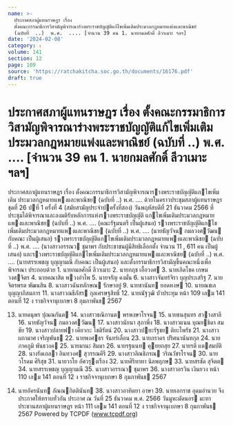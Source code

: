 ```yaml
---
name: >-
  ประกาศสภาผู้แทนราษฎร เรื่อง
  ตั้งคณะกรรมาธิการวิสามัญพิจารณาร่างพระราชบัญญัติแก้ไขเพิ่มเติมประมวลกฎหมายแพ่งและพาณิชย์ 
  (ฉบับที่  ..)  พ.ศ.  .... [จำนวน 39 คน 1. นายกมลศักดิ์ ลีวาเมาะ ฯลฯ]
date: '2024-02-08'
category: ง
volume: 141
section: 12
page: 109
source: 'https://ratchakitcha.soc.go.th/documents/16176.pdf'
draft: true
---
```


# ประกาศสภาผู้แทนราษฎร เรื่อง ตั้งคณะกรรมาธิการวิสามัญพิจารณาร่างพระราชบัญญัติแก้ไขเพิ่มเติมประมวลกฎหมายแพ่งและพาณิชย์  (ฉบับที่  ..)  พ.ศ.  .... [จำนวน 39 คน 1. นายกมลศักดิ์ ลีวาเมาะ ฯลฯ]

ประกาศสภาผู้แทนราษฎร เรื่อง ตั้งคณะกรรมาธิการวิสามัญพิจารณารางพระราชบัญญัติแกไขเพิ่มเติม ประมวลกฎหมายแพงและพาณิชย (ฉบับที่ ..) พ.ศ. .... ด้วยในคราวประชุมสภาผู้แทนราษฎร ชุดที่ 26 ปที่ 1 ครั้งที่ 4 (สมัยสามัญประจําปครั้งที่สอง) วันพฤหัสบดีที่ 21 ธันวาคม 2566 ที่ประชุมได้พิจารณาและลงมติรับหลักการแห่งรางพระราชบัญญัติ แกไขเพิ่มเติมประมวลกฎหมายแพงและพาณิชย (ฉบับที่ ..) พ.ศ. .... (คณะรัฐมนตรี เป็นผู้เสนอ) รางพระราชบัญญัติแกไขเพิ่มเติมประมวลกฎหมายแพงและพาณิชย (ฉบับที่ ..) พ.ศ. .... (นายธัญวัจน กมลวงศวัฒน กับคณะ เป็นผู้เสนอ) รางพระราชบัญญัติแกไขเพิ่มเติมประมวลกฎหมายแพงและพาณิชย (ฉบับที่ ..) พ.ศ. .... (นางสาวอรรณว ชุมาพร กับประชาชนผู้มีสิทธิเลือกตั้ง จํานวน 11 , 611 คน เป็นผู้เสนอ) และรางพระราชบัญญัติแกไขเพิ่มเติมประมวลกฎหมายแพงและพาณิชย (ฉบับที่ ..) พ.ศ. .... (นายสรรเพชญ บุญญามณี กับคณะ เป็นผู้เสนอ) และตั้งกรรมาธิการวิสามัญขึ้นคณะหนึ่งเพื่อพิจารณา ประกอบด้วย 1. นายกมลศักดิ์ ลีวาเมาะ 2. นายกฤช เอื้อวงศ 3. นายเกิดโชค เกษมวงศจิตร 4. นายคณาสิต พวงอําไพ 5. นายจรัญ คงมั่น 6. นางสาวจันทร์จิรา บุญประเสริฐ 7. นายจิตรพรต พัฒนสิน 8. นางสาวฉันทลักษณ รักษาอยู่ 9. นายชานันท ยอดหงษ 10. นายณชเล บุญญาภิสมภาร 11. นางสาวณธีภัสร กุลเศรษฐสิทธิ์ 12. นายณัฐวุฒิ บัวประทุม หน้า 109 เลม 141 ตอนที่ 12 ง ราชกิจจานุเบกษา 8 กุมภาพันธ 2567

13. นายดนุพร ปุณณกันต 14. นางสาวธณิกานต พรพงษาโรจน 15. นายธนสุนทร สวางสาลี 16. นายธัญวัจน กมลวงศวัฒน 17. นางสาวนัยนา สุภาพึ่ง 18. นางสาวแนน บุณยธิดา สมชัย 19. นางสาวปลายฟา เคียวกะ โชติรัตน์ 20. นางสาวปยะรัฐชย ติยะไพรัช 21. นางสาวผกามาศ เจริญพันธ 22. นายพงศธร จันทร์เลื่อน 23. นายภราดร ปริศนานันทกุล 24. นายภาคภูมิ พันธวงค 25. นายมานะ สิมมา 26. นายรฐนนท คุยยกสุย 27. นายรตี แตสมบัติ 28. นางรัดเกลา อินทวงศ สุวรรณคีรี 29. นางสาวลิณธิภรณ วริณวัชรโรจน 30. นายวโรดม ศิริสุข 31. นายวาโย อัศวรุงเรือง 32. นายศิริทาทา นิลพฤกษ 33. นายสรชัด สุจิตต 34. นายสรรเพชญ บุญญามณี 35. นางสาวอรรณว ชุมาพร 36. นางสาวอรวิน เงินยวง หน้า 110 เลม 141 ตอนที่ 12 ง ราชกิจจานุเบกษา 8 กุมภาพันธ 2567

37. นายอัครนันท กัณณกิตตินันท 38. นางสาวอาทิตยา อาษา 39. นายเอกราช อุดมอํานวย จึงประกาศให้ทราบทั่วกัน ประกาศ ณ วันที่ 25 ธันวาคม พ.ศ. 2566 วันมูหะมัดนอร มะทา ประธานสภาผู้แทนราษฎร หน้า 111 เลม 141 ตอนที่ 12 ง ราชกิจจานุเบกษา 8 กุมภาพันธ 2567 Powered by TCPDF (www.tcpdf.org)
